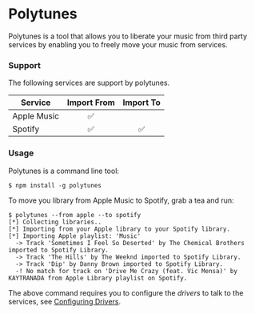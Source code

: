 # Polytunes
Polytunes is a tool that allows you to liberate your music from third party services by enabling you to freely move your music from services.

### Support
The following services are support by polytunes.

| Service |  Import From  |  Import To  |
|---------|:-------------:|:-----------:|
| Apple Music | :white_check_mark: | |
| Spotify | :white_check_mark: | :white_check_mark: |

### Usage
Polytunes is a command line tool:

    $ npm install -g polytunes

To move you library from Apple Music to Spotify, grab a tea and run:

    $ polytunes --from apple --to spotify
    [*] Collecting libraries..
    [*] Importing from your Apple library to your Spotify library.
    [*] Importing Apple playlist: 'Music'
      -> Track 'Sometimes I Feel So Deserted' by The Chemical Brothers imported to Spotify Library.
      -> Track 'The Hills' by The Weeknd imported to Spotify Library.
      -> Track 'Dip' by Danny Brown imported to Spotify Library.
      -! No match for track on 'Drive Me Crazy (feat. Vic Mensa)' by KAYTRANADA from Apple Library playlist on Spotify.

The above command requires you to configure the *drivers* to talk to the services, see [Configuring Drivers](https://github.com/adriancooney/polytunes/wiki/Drivers).

